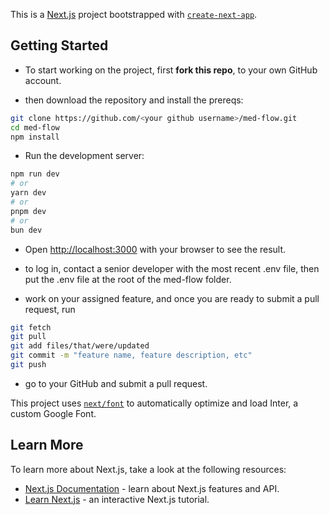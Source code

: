 This is a [Next.js](https://nextjs.org/) project bootstrapped with [`create-next-app`](https://github.com/vercel/next.js/tree/canary/packages/create-next-app).

## Getting Started

- To start working on the project, first **fork this repo**, to your own GitHub account.

- then download the repository and install the prereqs:
```bash
git clone https://github.com/<your github username>/med-flow.git
cd med-flow
npm install
```

- Run the development server:
```bash
npm run dev
# or
yarn dev
# or
pnpm dev
# or
bun dev
```
- Open [http://localhost:3000](http://localhost:3000) with your browser to see the result.

- to log in, contact a senior developer with the most recent .env file, then put the .env file at the root of the med-flow folder.

- work on your assigned feature, and once you are ready to submit a pull request, run 
```bash
git fetch 
git pull
git add files/that/were/updated
git commit -m "feature name, feature description, etc"
git push
```
- go to your GitHub and submit a pull request.


This project uses [`next/font`](https://nextjs.org/docs/basic-features/font-optimization) to automatically optimize and load Inter, a custom Google Font.

## Learn More


To learn more about Next.js, take a look at the following resources:

- [Next.js Documentation](https://nextjs.org/docs) - learn about Next.js features and API.
- [Learn Next.js](https://nextjs.org/learn) - an interactive Next.js tutorial.

